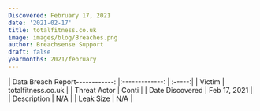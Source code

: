 ```yaml
---
Discovered: February 17, 2021
date: '2021-02-17'
title: totalfitness.co.uk
image: images/blog/Breaches.png
author: Breachsense Support
draft: false
yearmonths: 2021/february
---
```


| Data Breach Report------------:   |:-------------:    | :-----:|
| Victim    | totalfitness.co.uk      | 
| Threat Actor    | Conti      | 
| Date Discovered    | Feb 17, 2021      | 
| Description    | N/A      | 
| Leak Size    | N/A      | 

